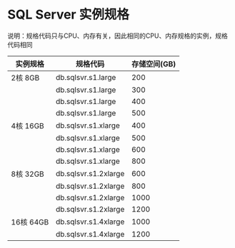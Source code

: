# SQL Server 实例规格

说明：规格代码只与CPU、内存有关，因此相同的CPU、内存规格的实例，规格代码相同

|实例规格|规格代码|存储空间(GB)|
|---|---|---|
|2核 8GB|db.sqlsvr.s1.large|200|
| |db.sqlsvr.s1.large|300|
| |db.sqlsvr.s1.large|400|
| |db.sqlsvr.s1.large|500|
|4核 16GB|db.sqlsvr.s1.xlarge|400|
| |db.sqlsvr.s1.xlarge|500|
| |db.sqlsvr.s1.xlarge|600|
| |db.sqlsvr.s1.xlarge|800|
|8核 32GB|db.sqlsvr.s1.2xlarge|600|
| |db.sqlsvr.s1.2xlarge|800|
| |db.sqlsvr.s1.2xlarge|1000|
| |db.sqlsvr.s1.2xlarge|1200|
|16核 64GB|db.sqlsvr.s1.4xlarge|1000|
| |db.sqlsvr.s1.4xlarge|1200|
